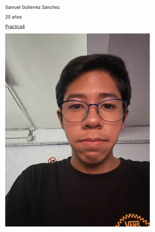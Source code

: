 Samuel Gutierrez Sanchez

20 años

[Practica4](https://samgtzs.github.io/PracticaWeb5to/)

![Mi Foto](fotoMia/fotofoto.webp)


